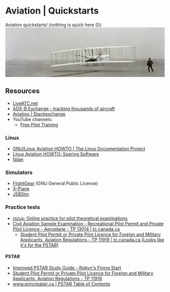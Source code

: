 # Aviation | Quickstarts
Aviation quickstarts! (nothing is quick here 😉)
![](./assets/aviation.jpg)

## Resources
- [LiveATC.net](https://www.liveatc.net/)
- [ADS-B Exchange - tracking thousands of aircraft](https://globe.adsbexchange.com/)
- [Aviation | Stackexchange](https://aviation.stackexchange.com/)
- YouTube channels: 
  - [Free Pilot Training](https://www.youtube.com/@FreePilotTraining)
### Linux
- [GNU/Linux Aviation HOWTO | The Linux Documentation Project](https://tldp.org/HOWTO/html_single/Aviation-HOWTO/)
- [Linux Aviation HOWTO: Soaring Software](http://www.ibiblio.org/fplan/Aviation-HOWTO/Aviation-HOWTO-9.html)
- [fplan](http://www.ibiblio.org/fplan/)
### Simulators
- [FlightGear](http://www.flightgear.org/) (GNU General Public License)
- [X-Plane](http://x-plane.com/)
- [JSBSim](http://jsbsim.sourceforge.net/)
### Practice tests
- [nizus: Online practice for pilot theoretical examinations](https://www.nizus.com/en)
- [Civil Aviation Sample Examination - Recreational Pilot Permit and Private Pilot Licence - Aeroplane - TP 13014 | tc.canada.ca](https://tc.canada.ca/en/aviation/publications/civil-aviation-sample-examination-recreational-pilot-permit-private-pilot-licence-aeroplane-tp-13014)
    - [Student Pilot Permit or Private Pilot Licence for Foreign and Military Applicants, Aviation Regulations - TP 11919 | tc.canada.ca (Looks like it's for the PSTAR)](https://tc.canada.ca/en/aviation/publications/student-pilot-permit-private-pilot-licence-foreign-military-applicants-aviation-regulations-tp-11919)
#### PSTAR
- [Improved PSTAR Study Guide - Robyn's Flying Start](https://www.flyingstart.ca/FlightTraining/PSTAR/PSTARIndex.htm)
- [Student Pilot Permit or Private Pilot Licence for Foreign and Military Applicants, Aviation Regulations - TP 11919](https://tc.canada.ca/en/aviation/publications/student-pilot-permit-private-pilot-licence-foreign-military-applicants-aviation-regulations-tp-11919)
- [www.principalair.ca | PSTAR Table of Contents](https://www.principalair.ca/pstar_table_of_contents.htm)
